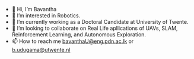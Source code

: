 - 👋 Hi, I’m Bavantha
- 👀 I’m interested in Robotics.
- 🌱 I’m currently working as a Doctoral Candidate at University of Twente.
- 💞️ I’m looking to collaborate on Real Life apllications of UAVs, SLAM, Reinforcement Learning, and Autonomous Exploration. 
- 📫 How to reach me bavanthaU@eng.pdn.ac.lk or b.udugama@utwente.nl

<!---
BavanthaU/BavanthaU is a ✨ special ✨ repository because its `README.md` (this file) appears on your GitHub profile.
You can click the Preview link to take a look at your changes.
--->

